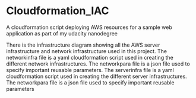# Cloudformation_IAC
A cloudformation script deploying AWS resources for a sample web application as part of my udacity nanodegree

There is the infrastructure diagram showing all the AWS server infrastructure and network infrastructure used in this project.
The networkinfra file is a yaml cloudformation script used in creating the different network infrastructures.
The networkpara file is a json file used to specify important reusable parameters.
The serverinfra file is a yaml cloudformation script used in creating the different server infrastructures.
The networkpara file is a json file used to specify important reusable parameters
